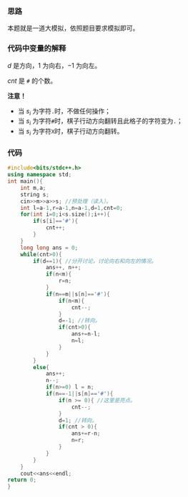 ### 思路

本题就是一道大模拟，依照题目要求模拟即可。

### 代码中变量的解释

$d$ 是方向，$1$ 为向右，$-1$ 为向左。

$cnt$ 是 ```#``` 的个数。

**注意！**

- 当 $s_i$ 为字符`.`时，不做任何操作；
- 当 $s_i$ 为字符`#`时，棋子行动方向翻转且此格子的字符变为`.`；
- 当 $s_i$ 为字符`X`时，棋子行动方向翻转。

### 代码

```cpp
#include<bits/stdc++.h>
using namespace std;
int main(){
    int m,a;
    string s;
    cin>>m>>a>>s; //预处理（读入）。
    int l=a-1,r=a-1,n=a-1,d=1,cnt=0;
    for(int i=0;i<s.size();i++){
        if(s[i]=='#'){
        	cnt++;
		} 
    }
    long long ans = 0;
    while(cnt>0){
        if(d==1){ //分开讨论，讨论向右和向左的情况。
            ans++, n++;
            if(n<m){
            	r=n;
			} 
            if(n==m||s[n]=='#'){
                if(n<m){
                	cnt--;
				} 
                d=-1; //转向。
                if(cnt>0){
                	ans+=n-l;
					n=l;
				} 
            }
        }
        else{
            ans++;
			n--;
            if(n>=0) l = n;
            if(n==-1||s[n]=='#'){
                if(n >= 0){ //这里是亮点。
                	cnt--;
				} 
                d=1; //转向。
                if(cnt > 0){
                	ans+=r-n;
					n=r;
				} 
            }
        }
    }
    cout<<ans<<endl;
return 0;
}
```